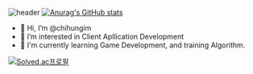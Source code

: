 ![header](https://capsule-render.vercel.app/api?type=slice&color=gradient&text=%20ChihunKim%20%20&height=200&fontSize=100)
[![Anurag's GitHub stats](https://github-readme-stats.vercel.app/api?username=chihungim)](https://github.com/anuraghazra/github-readme-stats)

- 👋 Hi, I’m @chihungim
- 👀 I’m interested in Client Apllication Development
- 🌱 I'm currently learning Game Development, and training Algorithm.

[![Solved.ac프로필](http://mazassumnida.wtf/api/mini/generate_badge?boj={handle})](https://solved.ac/chihungim)
